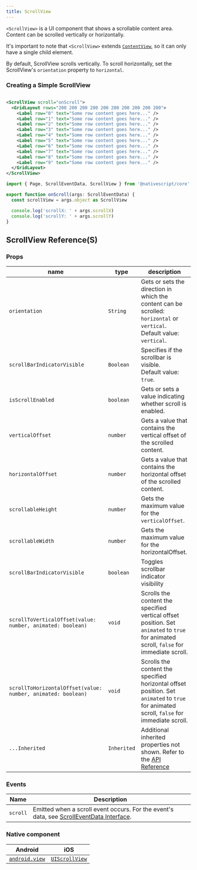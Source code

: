 ```yaml
---
title: ScrollView
---
```



`<ScrollView>` is a UI component that shows a scrollable content area. Content can be scrolled vertically or horizontally.

It's important to note that `<ScrollView>` extends [`ContentView`](https://docs.nativescript.org/api-reference/classes/contentview), so it can only have a single child element.

By default, ScrollView scrolls vertically. To scroll horizontally, set the ScrollView's `orientation` property to `horizontal`.

### Creating a Simple ScrollView
<!-- /// flavor plain -->

```xml

<ScrollView scroll="onScroll">
  <GridLayout rows="200 200 200 200 200 200 200 200 200 200">
    <Label row="0" text="Some row content goes here..." />
    <Label row="1" text="Some row content goes here..." />
    <Label row="2" text="Some row content goes here..." />
    <Label row="3" text="Some row content goes here..." />
    <Label row="4" text="Some row content goes here..." />
    <Label row="5" text="Some row content goes here..." />
    <Label row="6" text="Some row content goes here..." />
    <Label row="7" text="Some row content goes here..." />
    <Label row="8" text="Some row content goes here..." />
    <Label row="9" text="Some row content goes here..." />
  </GridLayout>
</ScrollView>
```

```ts
import { Page, ScrollEventData, ScrollView } from '@nativescript/core'

export function onScroll(args: ScrollEventData) {
  const scrollView = args.object as ScrollView

  console.log('scrollX: ' + args.scrollX)
  console.log('scrollY: ' + args.scrollY)
}
```

<!-- ///

/// flavor angular 

```html
<ScrollView (scroll)="onScroll($event)">
  <GridLayout rows="200 200 200 200 200 200 200 200 200 200">
    <label row="0" text="Some row content goes here..."></label>
    <label row="1" text="Some row content goes here..."></label>
    <label row="2" text="Some row content goes here..."></label>
    <label row="3" text="Some row content goes here..."></label>
    <label row="4" text="Some row content goes here..."></label>
    <label row="5" text="Some row content goes here..."></label>
    <label row="6" text="Some row content goes here..."></label>
    <label row="7" text="Some row content goes here..."></label>
    <label row="8" text="Some row content goes here..."></label>
    <label row="9" text="Some row content goes here..."></label>
  </GridLayout>
</ScrollView>
```

```ts
import { Component } from '@angular/core'
import { ScrollView, ScrollEventData } from '@nativescript/core'

@Component({
  moduleId: module.id,
  templateUrl: './tips-and-tricks.component.html'
})
export class TipsAndTricksComponent {
  onScroll(args: ScrollEventData) {
    const scrollView = args.object as ScrollView

    console.log('scrollX: ' + args.scrollX)
    console.log('scrollY: ' + args.scrollY)
  }
}
```

///

/// flavor vue

```html
<ScrollView orientation="horizontal">
  <StackLayout orientation="horizontal">
    <label text="this" />
    <label text="text" />
    <label text="scrolls" />
    <label text="horizontally" />
    <label text="if necessary" />
  </StackLayout>
</ScrollView>
```

///

/// flavor svelte

```html
<scrollView orientation="horizontal">
  <stackLayout orientation="horizontal">
    <label text="this" />
    <label text="text" />
    <label text="scrolls" />
    <label text="horizontally" />
    <label text="if necessary" />
  </stackLayout>
</scrollView>
```

///

/// flavor react

```html
<scrollView orientation="horizontal">
  <stackLayout orientation="horizontal">
    <label text="this" />
    <label text="text" />
    <label text="scrolls" />
    <label text="horizontally" />
    <label text="if necessary" />
  </stackLayout>
</scrollView>
```

///
-->

## ScrollView Reference(S)
### Props

| name                        | type        | description                                                                                                                             |
| --------------------------- | ----------- | --------------------------------------------------------------------------------------------------------------------------------------- |
| `orientation`               | `String`    | Gets or sets the direction in which the content can be scrolled: `horizontal` or `vertical`.<br/>Default value: `vertical`.             |
| `scrollBarIndicatorVisible` | `Boolean`   | Specifies if the scrollbar is visible.<br/>Default value: `true`.                                                                       |
| `isScrollEnabled`| `boolean`| Gets or sets a value indicating whether scroll is enabled.|
| `verticalOffset` | `number`| Gets a value that contains the vertical offset of the scrolled content. |
| `horizontalOffset` | `number`| Gets a value that contains the horizontal offset of the scrolled content.|
| `scrollableHeight` | `number` | Gets the maximum value for the `verticalOffset`.|
| `scrollableWidth`| `number`| Gets the maximum value for the horizontalOffset.|
|`scrollBarIndicatorVisible` | `boolean` | Toggles scrollbar indicator visibility|
| `scrollToVerticalOffset(value: number, animated: boolean)`|`void`| Scrolls the content the specified vertical offset position. Set `animated` to `true` for animated scroll, `false` for immediate scroll.|
|`scrollToHorizontalOffset(value: number, animated: boolean)` |`void`| Scrolls the content the specified horizontal offset position.  Set `animated` to `true` for animated scroll, `false` for immediate scroll.|
| `...Inherited`              | `Inherited` | Additional inherited properties not shown. Refer to the [API Reference](https://docs.nativescript.org/api-reference/classes/scrollview) |

### Events

| Name     | Description                         |
| -------- | ----------------------------------- |
| `scroll` | Emitted when a scroll event occurs. For the event's data, see [ScrollEventData Interface](https://docs.nativescript.org/api-reference/interfaces/scrolleventdata).

### Native component

| Android                                                                          | iOS                                                                            |
| -------------------------------------------------------------------------------- | ------------------------------------------------------------------------------ |
| [`android.view`](https://developer.android.com/reference/android/view/View.html) | [`UIScrollView`](https://developer.apple.com/documentation/uikit/uiscrollview) |



